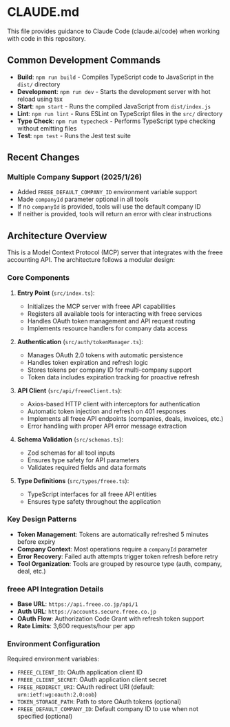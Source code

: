 # CLAUDE.md

This file provides guidance to Claude Code (claude.ai/code) when working with code in this repository.

## Common Development Commands

- **Build**: `npm run build` - Compiles TypeScript code to JavaScript in the `dist/` directory
- **Development**: `npm run dev` - Starts the development server with hot reload using tsx
- **Start**: `npm start` - Runs the compiled JavaScript from `dist/index.js`
- **Lint**: `npm run lint` - Runs ESLint on TypeScript files in the `src/` directory
- **Type Check**: `npm run typecheck` - Performs TypeScript type checking without emitting files
- **Test**: `npm test` - Runs the Jest test suite

## Recent Changes

### Multiple Company Support (2025/1/26)
- Added `FREEE_DEFAULT_COMPANY_ID` environment variable support
- Made `companyId` parameter optional in all tools
- If no `companyId` is provided, tools will use the default company ID
- If neither is provided, tools will return an error with clear instructions

## Architecture Overview

This is a Model Context Protocol (MCP) server that integrates with the freee accounting API. The architecture follows a modular design:

### Core Components

1. **Entry Point** (`src/index.ts`):
   - Initializes the MCP server with freee API capabilities
   - Registers all available tools for interacting with freee services
   - Handles OAuth token management and API request routing
   - Implements resource handlers for company data access

2. **Authentication** (`src/auth/tokenManager.ts`):
   - Manages OAuth 2.0 tokens with automatic persistence
   - Handles token expiration and refresh logic
   - Stores tokens per company ID for multi-company support
   - Token data includes expiration tracking for proactive refresh

3. **API Client** (`src/api/freeeClient.ts`):
   - Axios-based HTTP client with interceptors for authentication
   - Automatic token injection and refresh on 401 responses
   - Implements all freee API endpoints (companies, deals, invoices, etc.)
   - Error handling with proper API error message extraction

4. **Schema Validation** (`src/schemas.ts`):
   - Zod schemas for all tool inputs
   - Ensures type safety for API parameters
   - Validates required fields and data formats

5. **Type Definitions** (`src/types/freee.ts`):
   - TypeScript interfaces for all freee API entities
   - Ensures type safety throughout the application

### Key Design Patterns

- **Token Management**: Tokens are automatically refreshed 5 minutes before expiry
- **Company Context**: Most operations require a `companyId` parameter
- **Error Recovery**: Failed auth attempts trigger token refresh before retry
- **Tool Organization**: Tools are grouped by resource type (auth, company, deal, etc.)

### freee API Integration Details

- **Base URL**: `https://api.freee.co.jp/api/1`
- **Auth URL**: `https://accounts.secure.freee.co.jp`
- **OAuth Flow**: Authorization Code Grant with refresh token support
- **Rate Limits**: 3,600 requests/hour per app

### Environment Configuration

Required environment variables:
- `FREEE_CLIENT_ID`: OAuth application client ID
- `FREEE_CLIENT_SECRET`: OAuth application client secret
- `FREEE_REDIRECT_URI`: OAuth redirect URI (default: `urn:ietf:wg:oauth:2.0:oob`)
- `TOKEN_STORAGE_PATH`: Path to store OAuth tokens (optional)
- `FREEE_DEFAULT_COMPANY_ID`: Default company ID to use when not specified (optional)